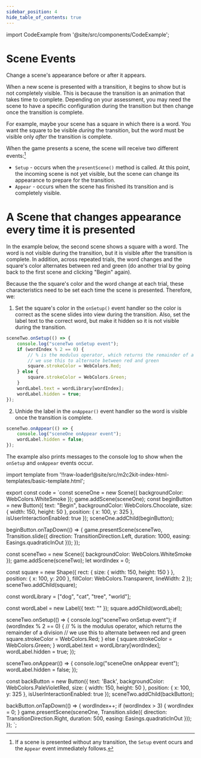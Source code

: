 ```yaml
---
sidebar_position: 4
hide_table_of_contents: true
---
```


import CodeExample from '@site/src/components/CodeExample';

# Scene Events

Change a scene's appearance before or after it appears.

When a new scene is presented with a transition, it begins to show but is not completely visible. This is because the transition is an animation that takes time to complete. Depending on your assessment, you may need the scene to have a specific configuration during the transition but then change once the transition is complete.

For example, maybe your scene has a square in which there is a word. You want the square to be visible _during_ the transition, but the word must be visible only _after_ the transition is complete.

When the game presents a scene, the scene will receive two different events:[^1]

- `Setup` - occurs when the `presentScene()` method is called. At this point, the incoming scene is not yet visible, but the scene can change its appearance to prepare for the transition.
- `Appear` - occurs when the scene has finished its transition and is completely visible.

# A Scene that changes appearance every time it is presented

In the example below, the second scene shows a square with a word. The word is not visible during the transition, but it is visible after the transition is complete. In addition, across repeated trials, the word changes and the square's color alternates between red and green (do another trial by going back to the first scene and clicking "Begin" again).

Because the the square's color and the word change at each trial, these characteristics need to be set each time the scene is presented. Therefore, we:

1. Set the square's color in the `onSetup()` event handler so the color is correct as the scene slides into view during the transition. Also, set the label text to the correct word, but make it hidden so it is not visible during the transition.

```js
sceneTwo.onSetup(() => {
    console.log("sceneTwo onSetup event");
    if (wordIndex % 2 == 0) {
        // % is the modulus operator, which returns the remainder of a division
        // we use this to alternate between red and green
        square.strokeColor = WebColors.Red;
    } else {
        square.strokeColor = WebColors.Green;
    }
    wordLabel.text = wordLibrary[wordIndex];
    wordLabel.hidden = true;
});
```

2. Unhide the label in the `onAppear()` event handler so the word is visible once the transition is complete.

```js
sceneTwo.onAppear(() => {
    console.log("sceneOne onAppear event");
    wordLabel.hidden = false;
});
```

The example also prints messages to the console log to show when the `onSetup` and `onAppear` events occur.

import template from '!!raw-loader!@site/src/m2c2kit-index-html-templates/basic-template.html';

export const code = `const sceneOne = new Scene({ backgroundColor: WebColors.WhiteSmoke });
game.addScene(sceneOne);
const beginButton = new Button({
    text: "Begin",
    backgroundColor: WebColors.Chocolate,
    size: { width: 150, height: 50 },
    position: { x: 100, y: 325 },
    isUserInteractionEnabled: true
});
sceneOne.addChild(beginButton);
 
beginButton.onTapDown(() => {
    game.presentScene(sceneTwo,
    Transition.slide({
        direction: TransitionDirection.Left,
        duration: 1000,
        easing: Easings.quadraticInOut
    }));
});
 
const sceneTwo = new Scene({ backgroundColor: WebColors.WhiteSmoke });
game.addScene(sceneTwo);
let wordIndex = 0;
 
const square = new Shape({
    rect: { size: { width: 150, height: 150 } },
    position: { x: 100, y: 200 },
    fillColor: WebColors.Transparent,
    lineWidth: 2
});
sceneTwo.addChild(square);
 
const wordLibrary = ["dog", "cat", "tree", "world"];
 
const wordLabel = new Label({ text: "" });
square.addChild(wordLabel);
 
sceneTwo.onSetup(() => {
    console.log("sceneTwo onSetup event");
    if (wordIndex % 2 == 0) {
        // % is the modulus operator, which returns the remainder of a division
        // we use this to alternate between red and green  
        square.strokeColor = WebColors.Red;
    } else {
        square.strokeColor = WebColors.Green;
    }
    wordLabel.text = wordLibrary[wordIndex];
    wordLabel.hidden = true;
});
 
sceneTwo.onAppear(() => {
    console.log("sceneOne onAppear event");
    wordLabel.hidden = false;
});
 
const backButton = new Button({
    text: 'Back',
    backgroundColor: WebColors.PaleVioletRed,
    size: { width: 150, height: 50 },
    position: { x: 100, y: 325 },
    isUserInteractionEnabled: true
});
sceneTwo.addChild(backButton);
 
backButton.onTapDown(() => {
    wordIndex++;
    if (wordIndex > 3) {
        wordIndex = 0;
    }
    game.presentScene(sceneOne,
    Transition.slide({
        direction: TransitionDirection.Right,
        duration: 500, easing: Easings.quadraticInOut
    }));
});
`;

<CodeExample code={code} template={template} console="true"/>

[^1]: If a scene is presented without any transition, the `Setup` event ocurs and the `Appear` event immediately follows.

